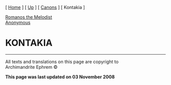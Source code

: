 \[ [Home](index.md) \] \[ [Up](songsof.md) \] \[ [Canons](canons.md) \]
\[ Kontakia \]

[Romanos the Melodist](romanos.md)  
[Anonymous](AnonKont.md)

# KONTAKIA

-----

All texts and translations on this page are copyright to  
Archimandrite Ephrem ©

**This page was last updated on 03 November 2008**


